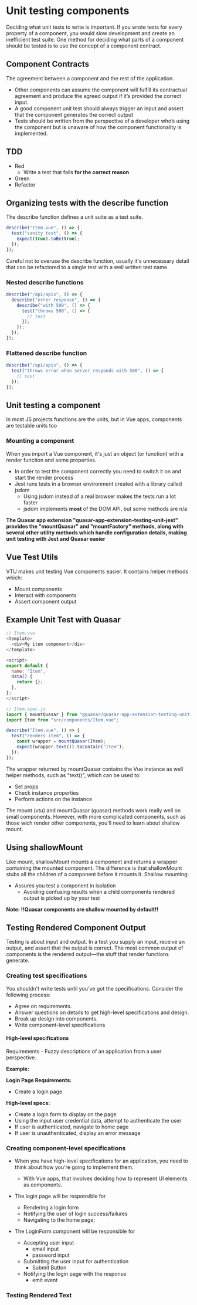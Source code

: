 # Unit testing components

Deciding what unit tests to write is important. If you wrote tests for every property of a component, you would slow development and create an inefficient test suite.
One method for deciding what parts of a component should be tested is to use the concept of a component contract.

## Component Contracts

The agreement between a component and the rest of the application.

- Other components can assume the component will fulfill its contractual agreement and produce the agreed output if it’s provided the correct input.
- A good component unit test should always trigger an input and assert that the component generates the correct output
- Tests should be written from the perspective of a developer who’s using the component but is unaware of how the component functionality is implemented.

## TDD

- Red
  - Write a test that fails **for the correct reason**
- Green
- Refactor

## Organizing tests with the describe function

The describe function defines a unit suite as a test suite.

```js
describe("Item.vue", () => {
  test("sanity test", () => {
    expect(true).toBe(true);
  });
});
```

Careful not to overuse the describe function, usually it's unnecessary detail that can be refactored to a single test with a well written test name.

### Nested describe functions

```js
describe("/api/apis", () => {
  describe("error response", () => {
    describe("with 500", () => {
      test("throws 500", () => {
        // test
      });
    });
  });
});
```

### Flattened describe function

```js
describe("/api/apis", () => {
  test("throws error when server responds with 500", () => {
    // test
  });
});
```

## Unit testing a component

In most JS projects functions are the units, but in Vue apps, components are testable units too

### Mounting a component

When you import a Vue component, it's just an object (or function) with a render function and some properties.

- In order to test the component correctly you need to switch it on and start the render process
- Jest runs tests in a browser environment created with a library called jsdom
  - Using jsdom instead of a real browser makes the tests run a lot faster
  - jsdom implements **most** of the DOM API, but some methods are n/a

**The Quasar app extension "quasar-app-extension-testing-unit-jest" provides the "mountQuasar" and "mountFactory" methods, along with several other utility methods which handle configuration details, making unit testing with Jest and Quasar easier**

## Vue Test Utils

VTU makes unit testing Vue components easier. It contains helper methods which:

- Mount components
- Interact with components
- Assert component output

## Example Unit Test with Quasar

```js
// Item.vue
<template>
  <div>My item component</div>
</template>

<script>
export default {
  name: "Item",
  data() {
    return {};
  },
};
</script>
```

```js
// Item.spec.js
import { mountQuasar } from "@quasar/quasar-app-extension-testing-unit-jest";
import Item from "src/components/Item.vue";

describe("Item.vue", () => {
  test("renders item", () => {
    const wrapper = mountQuasar(Item);
    expect(wrapper.text()).toContain("item");
  });
});
```

The wrapper returned by mountQuasar contains the Vue instance as well helper methods, such as "text()", which can be used to:

- Set props
- Check instance properties
- Perform actions on the instance

The mount (vtu) and mountQuasar (quasar) methods work really well on small components. However, with more complicated components, such as those wich render other components, you'll need to learn about shallow mount.

## Using shallowMount

Like mount, shallowMount mounts a component and returns a wrapper containing the mounted component. The difference is that shallowMount stubs all the children of a component before it mounts it. Shallow mounting:

- Assures you test a component in isolation
  - Avoiding confusing results when a child components rendered output is picked up by your test

**Note: !!Quasar components are shallow mounted by default!!**

## Testing Rendered Component Output

Testing is about input and output. In a test you supply an input, receive an output, and assert that the output is correct. The most common output of components is the rendered output—the stuff that render functions generate.

### Creating test specifications

You shouldn't write tests until you've got the specifications. Consider the following process:

- Agree on requirements.
- Answer questions on details to get high-level specifications and design.
- Break up design into components.
- Write component-level specifications

#### High-level specifications

Requirements - Fuzzy descriptions of an application from a user perspective.

**Example:**

**Login Page Requirements:**

- Create a login page

**High-level specs:**

- Create a login form to display on the page
- Using the input user credential data, attempt to authenticate the user
- If user is authenticated, navigate to home page
- If user is unauthenticated, display an error message

### Creating component-level specifications

- When you have high-level specifications for an application, you need to think about how you're going to implement them.

  - With Vue apps, that involves deciding how to represent UI elements as components.

- The login page will be responsible for

  - Rendering a login form
  - Notifying the user of login success/failures
  - Navigating to the home page;

- The LoginForm component will be responsible for
  - Accepting user input
    - email input
    - password input
  - Submitting the user input for authentication
    - Submit Button
  - Notifying the login page with the response
    - emit event

### Testing Rendered Text
